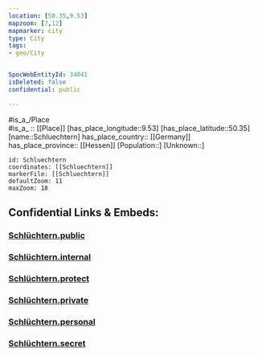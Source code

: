 ```yaml
---
location: [50.35,9.53] 
mapzoom: [7,12] 
mapmarker: city 
type: City
tags:
- geo/City


SpocWebEntityId: 34041
isDeleted: false
confidential: public

---
```

#is_a_/Place  
#is_a_ :: [[Place]] 
[has_place_longitude::9.53] 
[has_place_latitude::50.35] 
[name::Schluechtern] 
has_place_country:: [[Germany]]  
has_place_province:: [[Hessen]] 
[Population::] 
[Unknown::] 


```leaflet
id: Schluechtern
coordinates: [[Schluechtern]] 
markerFile: [[Schluechtern]] 
defaultZoom: 11 
maxZoom: 18
```


## Confidential Links & Embeds: 

### [Schlüchtern.public](/_public/\Earth\Continent\Europe\Europe~Central\Germany\Germany~West\Hessen\counties~Hessen\Main-Kinzig-Kreis\cities~Main-KinzigSchlüchtern.public.md) 

### [Schlüchtern.internal](/_internal/\Earth\Continent\Europe\Europe~Central\Germany\Germany~West\Hessen\counties~Hessen\Main-Kinzig-Kreis\cities~Main-KinzigSchlüchtern.internal.md) 

### [Schlüchtern.protect](/_protect/\Earth\Continent\Europe\Europe~Central\Germany\Germany~West\Hessen\counties~Hessen\Main-Kinzig-Kreis\cities~Main-KinzigSchlüchtern.protect.md) 

### [Schlüchtern.private](/_private/\Earth\Continent\Europe\Europe~Central\Germany\Germany~West\Hessen\counties~Hessen\Main-Kinzig-Kreis\cities~Main-KinzigSchlüchtern.private.md) 

### [Schlüchtern.personal](/_personal/\Earth\Continent\Europe\Europe~Central\Germany\Germany~West\Hessen\counties~Hessen\Main-Kinzig-Kreis\cities~Main-KinzigSchlüchtern.personal.md) 

### [Schlüchtern.secret](/_secret/\Earth\Continent\Europe\Europe~Central\Germany\Germany~West\Hessen\counties~Hessen\Main-Kinzig-Kreis\cities~Main-KinzigSchlüchtern.secret.md)

